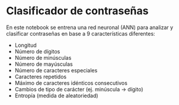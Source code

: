 # Clasificador de contraseñas
En este notebook se entrena una red neuronal (ANN) para analizar y clasificar contraseñas en base a 9 características diferentes:
- Longitud
- Número de dígitos
- Número de minúsculas
- Número de mayúsculas
- Número de caracteres especiales
- Caracteres repetidos
- Máximo de caracteres idénticos consecutivos
- Cambios de tipo de carácter (ej. minúscula → dígito)
- Entropía (medida de aleatoriedad)